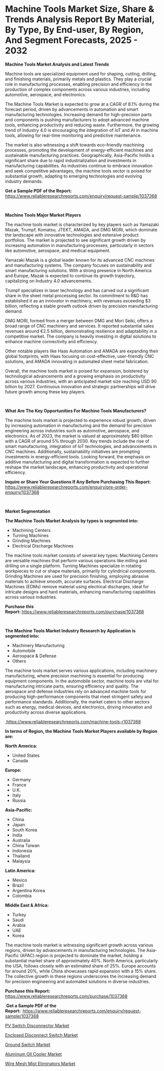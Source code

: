 <p><h1>Machine Tools Market Size, Share & Trends Analysis Report By Material, By Type, By End-user, By Region, And Segment Forecasts, 2025 - 2032</h1></p><p><strong>Machine Tools Market Analysis and Latest Trends</strong></p>
<p><p>Machine tools are specialized equipment used for shaping, cutting, drilling, and finishing materials, primarily metals and plastics. They play a crucial role in manufacturing processes, enabling precision and efficiency in the production of complex components across various industries, including automotive, aerospace, and electronics.</p><p>The Machine Tools Market is expected to grow at a CAGR of 8.1% during the forecast period, driven by advancements in automation and smart manufacturing technologies. Increasing demand for high-precision parts and components is pushing manufacturers to adopt advanced machine tools, enhancing productivity and reducing waste. Furthermore, the growing trend of Industry 4.0 is encouraging the integration of IoT and AI in machine tools, allowing for real-time monitoring and predictive maintenance.</p><p>The market is also witnessing a shift towards eco-friendly machining processes, promoting the development of energy-efficient machines and sustainable manufacturing practices. Geographically, Asia-Pacific holds a significant share due to rapid industrialization and investments in manufacturing capabilities. As industries continue to embrace innovation and seek competitive advantages, the machine tools sector is poised for substantial growth, adapting to emerging technologies and evolving industry demands.</p></p>
<p><strong>Get a Sample PDF of the Report:&nbsp;</strong> <a href="https://www.reliableresearchreports.com/enquiry/request-sample/1037368?utm_campaign=37&utm_medium=2&utm_source=Github&utm_content=ia&utm_term=23022025&utm_id=machine-tools">https://www.reliableresearchreports.com/enquiry/request-sample/1037368</a></p>
<p>&nbsp;</p>
<p><strong>Machine Tools Major Market Players</strong></p>
<p><p>The machine tools market is characterized by key players such as Yamazaki Mazak, Trumpf, Komatsu, JTEKT, AMADA, and DMG MORI, which dominate the landscape with innovative technologies and extensive product portfolios. The market is projected to see significant growth driven by increasing automation in manufacturing processes, particularly in sectors like automotive, aerospace, and medical equipment.</p><p>Yamazaki Mazak is a global leader known for its advanced CNC machines and manufacturing systems. The company focuses on sustainability and smart manufacturing solutions. With a strong presence in North America and Europe, Mazak is expected to continue its growth trajectory, capitalizing on Industry 4.0 advancements.</p><p>Trumpf specializes in laser technology and has carved out a significant share in the sheet metal processing sector. Its commitment to R&D has established it as an innovator in machinery, with revenues exceeding $3 billion, reflecting a stable growth outlook driven by precision manufacturing demand.</p><p>DMG MORI, formed from a merger between DMG and Mori Seiki, offers a broad range of CNC machinery and services. It reported substantial sales revenues around €2.5 billion, demonstrating resilience and adaptability in a competitive market. The company is heavily investing in digital solutions to enhance machine connectivity and efficiency.</p><p>Other notable players like Haas Automation and AMADA are expanding their global footprints, with Haas focusing on cost-effective, user-friendly CNC solutions, and AMADA innovating in automated sheet metal fabrication.</p><p>Overall, the machine tools market is poised for expansion, bolstered by technological advancements and a growing emphasis on productivity across various industries, with an anticipated market size reaching USD 90 billion by 2027. Continuous innovation and strategic partnerships will drive future growth among these key players.</p></p>
<p>&nbsp;</p>
<p><strong>What Are The Key Opportunities For Machine Tools Manufacturers?</strong></p>
<p><p>The machine tools market is projected to experience robust growth, driven by increasing automation in manufacturing and the demand for precision engineering across industries such as automotive, aerospace, and electronics. As of 2023, the market is valued at approximately $80 billion with a CAGR of around 5% through 2030. Key trends include the rise of smart manufacturing, integration of IoT technologies, and advancements in CNC machines. Additionally, sustainability initiatives are prompting investments in energy-efficient tools. Looking forward, the emphasis on additive manufacturing and digital transformation is expected to further reshape the market landscape, enhancing productivity and operational efficiency.</p></p>
<p><strong>Inquire or Share Your Questions If Any Before Purchasing This Report:</strong> <a href="https://www.reliableresearchreports.com/enquiry/pre-order-enquiry/1037368?utm_campaign=37&utm_medium=2&utm_source=Github&utm_content=ia&utm_term=23022025&utm_id=machine-tools">https://www.reliableresearchreports.com/enquiry/pre-order-enquiry/1037368</a></p>
<p>&nbsp;</p>
<p><strong>Market Segmentation</strong></p>
<p><strong>The Machine Tools Market Analysis by types is segmented into:</strong></p>
<p><ul><li>Machining Centers</li><li>Turning Machines</li><li>Grinding Machines</li><li>Electrical Discharge Machines</li></ul></p>
<p><p>The machine tools market consists of several key types: Machining Centers are versatile machines that perform various operations like milling and drilling on a single platform. Turning Machines specialize in rotating workpieces to cut or shape materials, primarily for cylindrical components. Grinding Machines are used for precision finishing, employing abrasive materials to achieve smooth, accurate surfaces. Electrical Discharge Machines (EDMs) remove material using electrical discharges, ideal for intricate designs and hard materials, enhancing manufacturing capabilities across various industries.</p></p>
<p><strong>Purchase this Report:&nbsp;</strong><a href="https://www.reliableresearchreports.com/purchase/1037368?utm_campaign=37&utm_medium=2&utm_source=Github&utm_content=ia&utm_term=23022025&utm_id=machine-tools">https://www.reliableresearchreports.com/purchase/1037368</a></p>
<p>&nbsp;</p>
<p><strong>The Machine Tools Market Industry Research by Application is segmented into:</strong></p>
<p><ul><li>Machinery Manufacturing</li><li>Automobile</li><li>Aerospace & Defense</li><li>Others</li></ul></p>
<p><p>The machine tools market serves various applications, including machinery manufacturing, where precision machining is essential for producing equipment components. In the automobile sector, machine tools are vital for manufacturing intricate parts, ensuring efficiency and quality. The aerospace and defense industries rely on advanced machine tools for producing high-performance components that meet stringent safety and performance standards. Additionally, the market caters to other sectors such as energy, medical devices, and electronics, driving innovation and productivity across diverse applications.</p></p>
<p><a href="https://www.reliableresearchreports.com/machine-tools-r1037368?utm_campaign=37&utm_medium=2&utm_source=Github&utm_content=ia&utm_term=23022025&utm_id=machine-tools">&nbsp;https://www.reliableresearchreports.com/machine-tools-r1037368</a></p>
<p><strong>In terms of Region, the Machine Tools Market Players available by Region are:</strong></p>
<p>
    <p> <strong> North America: </strong>
        <ul>
            <li>United States</li>
            <li>Canada</li>
        </ul>
        </p> 
    <p> <strong> Europe: </strong>
        <ul>
            <li>Germany</li>
            <li>France</li>
            <li>U.K.</li>
            <li>Italy</li>
            <li>Russia</li>
        </ul>
        </p> 
    <p> <strong> Asia-Pacific: </strong>
        <ul>
            <li>China</li>
            <li>Japan</li>
            <li>South Korea</li>
            <li>India</li>
            <li>Australia</li>
            <li>China Taiwan</li>
            <li>Indonesia</li>
            <li>Thailand</li>
            <li>Malaysia</li>
        </ul>
        </p> 
    <p> <strong> Latin America: </strong>
        <ul>
            <li>Mexico</li>
            <li>Brazil</li>
            <li>Argentina Korea</li>
            <li>Colombia</li>
        </ul>
        </p> 
    <p> <strong> Middle East & Africa: </strong>
        <ul>
            <li>Turkey</li>
            <li>Saudi</li>
            <li>Arabia</li>
            <li>UAE</li>
            <li>Korea</li>
        </ul>
    </p>
    </p>
<p><p>The machine tools market is witnessing significant growth across various regions, driven by advancements in manufacturing technologies. The Asia-Pacific (APAC) region is projected to dominate the market, holding a substantial market share of approximately 40%. North America, particularly the USA, follows closely with an estimated share of 25%. Europe accounts for around 20%, while China showcases rapid expansion with a 15% share. The collective growth in these regions underscores the increasing demand for precision engineering and automated solutions in diverse industries.</p></p>
<p><strong>Purchase this Report: </strong><a href="https://www.reliableresearchreports.com/purchase/1037368?utm_campaign=37&utm_medium=2&utm_source=Github&utm_content=ia&utm_term=23022025&utm_id=machine-tools">https://www.reliableresearchreports.com/purchase/1037368</a></p>
<p>&nbsp;<strong>Get a Sample PDF of the Report:&nbsp;&nbsp;</strong><a href="https://www.reliableresearchreports.com/enquiry/request-sample/1037368?utm_campaign=37&utm_medium=2&utm_source=Github&utm_content=ia&utm_term=23022025&utm_id=machine-tools">https://www.reliableresearchreports.com/enquiry/request-sample/1037368</a></p>
<p><strong></strong></p>
<p><p><a href="https://github.com/micbotam/Market-Research-Report-List-1/blob/main/pv-switch-disconnector-market.md?utm_campaign=37&utm_medium=2&utm_source=Github&utm_content=ia&utm_term=23022025&utm_id=machine-tools">PV Switch Disconnector Market</a></p><p><a href="https://github.com/shadnfamoza/Market-Research-Report-List-1/blob/main/enclosed-disconnect-switch-market.md?utm_campaign=37&utm_medium=2&utm_source=Github&utm_content=ia&utm_term=23022025&utm_id=machine-tools">Enclosed Disconnect Switch Market</a></p><p><a href="https://github.com/swietanasso/Market-Research-Report-List-1/blob/main/ground-switch-market.md?utm_campaign=37&utm_medium=2&utm_source=Github&utm_content=ia&utm_term=23022025&utm_id=machine-tools">Ground Switch Market</a></p><p><a href="https://github.com/normiaooghe3/Market-Research-Report-List-1/blob/main/aluminum-oil-cooler-market.md?utm_campaign=37&utm_medium=2&utm_source=Github&utm_content=ia&utm_term=23022025&utm_id=machine-tools">Aluminum Oil Cooler Market</a></p><p><a href="https://github.com/scaseiargas/Market-Research-Report-List-1/blob/main/wire-mesh-mist-eliminators-market.md?utm_campaign=37&utm_medium=2&utm_source=Github&utm_content=ia&utm_term=23022025&utm_id=machine-tools">Wire Mesh Mist Eliminators Market</a></p></p>